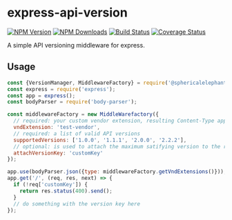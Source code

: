 # express-api-version

[![NPM Version][npm-image]][npm-url]
[![NPM Downloads][downloads-image]][downloads-url]
[![Build Status](https://travis-ci.com/SphericalElephant/express-api-version.svg?branch=master)](https://travis-ci.com/SphericalElephant/express-api-version)
[![Coverage Status](https://coveralls.io/repos/github/SphericalElephant/express-api-version/badge.svg?branch=master)](https://coveralls.io/github/SphericalElephant/express-api-version?branch=master)

A simple API versioning middleware for express.

## Usage

```javascript
const {VersionManager, MiddlewareFactory} = require('@sphericalelephant/express-api-version');
const express = require('express');
const app = express();
const bodyParser = require('body-parser');

const middlewareFactory = new MiddleWarefactory({
  // required: your custom vendor extension, resulting Content-Type application/vnd.api-test-vendor-1.0.0+json
  vndExtension: 'test-vendor',
  // required: a list of valid API versions
  supportedVersions: ['1.0.0', '1.1.1', '2.0.0', '2.2.2'],
  // optional: is used to attach the maximum satifying version to the req object, if not set '__api_version' is used
  attachVersionKey: 'customKey'
});

app.use(bodyParser.json({type: middlewareFactory.getVndExtensions()}));
app.get('/', (req, res, next) => {
  if (!req['customKey']) {
    return res.status(400).send();
  }
  // do something with the version key here
});
```

[npm-image]: https://img.shields.io/npm/v/@sphericalelephant/express-api-version.svg
[npm-url]: https://npmjs.org/package/@sphericalelephant/express-api-version
[downloads-image]: https://img.shields.io/npm/dm/@sphericalelephant/express-api-version.svg
[downloads-url]: https://npmjs.org/package/@sphericalelephant/express-api-version

